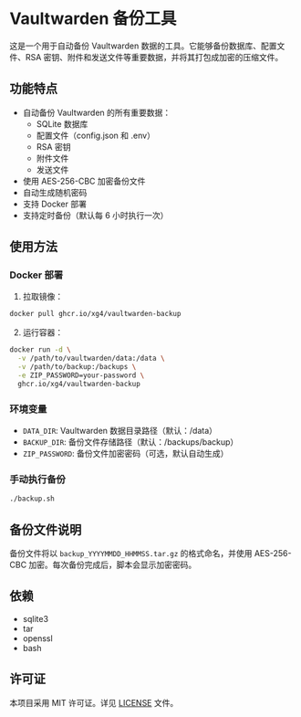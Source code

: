 # Vaultwarden 备份工具

这是一个用于自动备份 Vaultwarden 数据的工具。它能够备份数据库、配置文件、RSA 密钥、附件和发送文件等重要数据，并将其打包成加密的压缩文件。

## 功能特点

- 自动备份 Vaultwarden 的所有重要数据：
  - SQLite 数据库
  - 配置文件（config.json 和 .env）
  - RSA 密钥
  - 附件文件
  - 发送文件
- 使用 AES-256-CBC 加密备份文件
- 自动生成随机密码
- 支持 Docker 部署
- 支持定时备份（默认每 6 小时执行一次）

## 使用方法

### Docker 部署

1. 拉取镜像：

```bash
docker pull ghcr.io/xg4/vaultwarden-backup
```

2. 运行容器：

```bash
docker run -d \
  -v /path/to/vaultwarden/data:/data \
  -v /path/to/backup:/backups \
  -e ZIP_PASSWORD=your-password \
  ghcr.io/xg4/vaultwarden-backup
```

### 环境变量

- `DATA_DIR`: Vaultwarden 数据目录路径（默认：/data）
- `BACKUP_DIR`: 备份文件存储路径（默认：/backups/backup）
- `ZIP_PASSWORD`: 备份文件加密密码（可选，默认自动生成）

### 手动执行备份

```bash
./backup.sh
```

## 备份文件说明

备份文件将以 `backup_YYYYMMDD_HHMMSS.tar.gz` 的格式命名，并使用 AES-256-CBC 加密。每次备份完成后，脚本会显示加密密码。

## 依赖

- sqlite3
- tar
- openssl
- bash

## 许可证

本项目采用 MIT 许可证。详见 [LICENSE](LICENSE) 文件。
